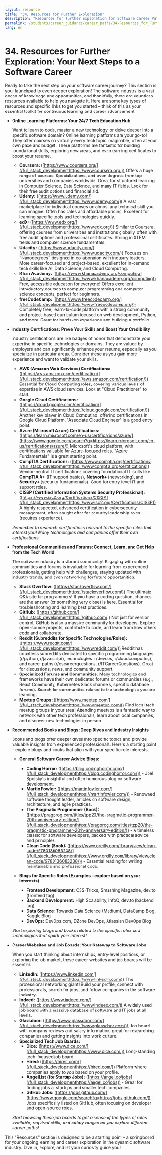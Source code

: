 ```yaml
---
layout: resource
title: "34. Resources for Further Exploration"
description: "Resources for Further Exploration for Software Career Paths"
permalink: /students/career_guidance/career_paths/34-Resources_for_Further_Exploration/
lang: en
---
```


# 34. Resources for Further Exploration:  Your Next Steps to a Software Career

Ready to take the next step on your software career journey?  This section is your launchpad to even deeper exploration\!  The software industry is a vast ocean of knowledge and opportunities, and thankfully, there are countless resources available to help you navigate it.  Here are some key types of resources and specific links to get you started – think of this as your essential toolkit for continuous learning and career advancement\!

  * **Online Learning Platforms: Your 24/7 Tech Education Hub**

    Want to learn to code, master a new technology, or delve deeper into a specific software domain? Online learning platforms are your go-to\!  They offer courses on virtually every tech topic imaginable, often at your own pace and budget.  These platforms are fantastic for building foundational skills, exploring new areas, and even earning certificates to boost your resume.

      * **Coursera:** ([https://www.coursera.org/](/full_stack_developmenthttps://www.coursera.org/)) Offers a huge range of courses, Specializations, and even degrees from top universities and companies worldwide.  Great for structured learning in Computer Science, Data Science, and many IT fields. Look for their free audit options and financial aid.
      * **Udemy:** ([https://www.udemy.com/](/full_stack_developmenthttps://www.udemy.com/))  A vast marketplace for individual courses on almost any technical skill you can imagine.  Often has sales and affordable pricing. Excellent for learning specific tools and technologies quickly.
      * **edX:** ([https://www.edx.org/](/full_stack_developmenthttps://www.edx.org/)) Similar to Coursera, offering courses from universities and institutions globally, often with free audit options and professional certificates. Strong in STEM fields and computer science fundamentals.
      * **Udacity:** ([https://www.udacity.com/](/full_stack_developmenthttps://www.udacity.com/))  Focuses on "Nanodegrees" designed in collaboration with industry leaders.  More career-focused and project-based, excellent for in-demand tech skills like AI, Data Science, and Cloud Computing.
      * **Khan Academy:** ([https://www.khanacademy.org/computing](/full_stack_developmenthttps://www.khanacademy.org/computing))  Free, accessible education for everyone\! Offers excellent introductory courses to computer programming and computer science concepts, perfect for beginners.
      * **freeCodeCamp:** ([https://www.freecodecamp.org/](/full_stack_developmenthttps://www.freecodecamp.org/))  Completely free, learn-to-code platform with a strong community and project-based curriculum focused on web development, Python, and more.  Great for hands-on experience and building a portfolio.

  * **Industry Certifications:  Prove Your Skills and Boost Your Credibility**

    Industry certifications are like badges of honor that demonstrate your expertise in specific technologies or domains.  They are valued by employers and can significantly enhance your resume, especially as you specialize in particular areas.  Consider these as you gain more experience and want to validate your skills.

      * **AWS (Amazon Web Services) Certifications:** ([https://aws.amazon.com/certification/](/full_stack_developmenthttps://aws.amazon.com/certification/))  Essential for Cloud Computing roles, covering various levels of expertise in AWS cloud services. Look at "Cloud Practitioner" to start.
      * **Google Cloud Certifications:** ([https://cloud.google.com/certification/](/full_stack_developmenthttps://cloud.google.com/certification/))  Another key player in Cloud Computing, offering certifications in Google Cloud Platform. "Associate Cloud Engineer" is a good entry point.
      * **Azure (Microsoft Azure) Certifications:** ([https://learn.microsoft.com/en-us/certifications/azure/](https://www.google.com/search?q=https://learn.microsoft.com/en-us/certifications/azure/)) Microsoft's cloud platform, with certifications valuable for Azure-focused roles. "Azure Fundamentals" is a great starting point.
      * **CompTIA Certifications:** ([https://www.comptia.org/certifications](/full_stack_developmenthttps://www.comptia.org/certifications)) Vendor-neutral IT certifications covering foundational IT skills like **CompTIA A+** (IT support basics), **Network+** (networking), and **Security+** (security fundamentals). Good for entry-level IT and support roles.
      * **CISSP (Certified Information Systems Security Professional):** ([https://www.isc2.org/Certifications/CISSP](/full_stack_developmenthttps://www.isc2.org/Certifications/CISSP))  A highly respected, advanced certification in cybersecurity management, often sought after for security leadership roles (requires experience).

    *Remember to research certifications relevant to the specific roles that interest you\! Many technologies and companies offer their own certifications.*

  * **Professional Communities and Forums:  Connect, Learn, and Get Help from the Tech World**

    The software industry is a vibrant community\!  Engaging with online communities and forums is invaluable for learning from experienced professionals, getting help with challenges, staying updated with industry trends, and even networking for future opportunities.

      * **Stack Overflow:** ([https://stackoverflow.com/](/full_stack_developmenthttps://stackoverflow.com/)) The ultimate Q\&A site for programmers\! If you have a coding question, chances are the answer (or something very close) is here.  Essential for troubleshooting and learning best practices.
      * **GitHub:** ([https://github.com/](/full_stack_developmenthttps://github.com/)) Not just for version control, GitHub is also a massive community for developers. Explore open-source projects, contribute to code, and learn from how others code and collaborate.
      * **Reddit (Subreddits for Specific Technologies/Roles):** ([https://www.reddit.com/](/full_stack_developmenthttps://www.reddit.com/)) Reddit has countless subreddits dedicated to specific programming languages (r/python, r/javascript), technologies (r/devops, r/cloudcomputing), and career paths (r/cscareerquestions, r/ITCareerQuestions). Great for discussions, news, and community support.
      * **Specialized Forums and Communities:** Many technologies and frameworks have their own dedicated forums or communities (e.g., React Community, Kubernetes Slack channels, specific database forums). Search for communities related to the technologies you are learning.
      * **Meetup Groups:** ([https://www.meetup.com/](/full_stack_developmenthttps://www.meetup.com/))  Find local tech meetup groups in your area\! Attending meetups is a fantastic way to network with other tech professionals, learn about local companies, and discover new technologies in person.

  * **Recommended Books and Blogs:  Deep Dives and Industry Insights**

    Books and blogs offer deeper dives into specific topics and provide valuable insights from experienced professionals.  Here's a starting point – explore blogs and books that align with your specific role interests.

      * **General Software Career Advice Blogs:**

          * **Coding Horror:** ([https://blog.codinghorror.com/](/full_stack_developmenthttps://blog.codinghorror.com/)) -  Joel Spolsky's insightful and often humorous blog on software development.
          * **Martin Fowler:** ([https://martinfowler.com/](/full_stack_developmenthttps://martinfowler.com/)) - Renowned software thought leader, articles on software design, architecture, and agile practices.
          * **The Pragmatic Programmer (Book):** ([https://pragprog.com/titles/tpp20/the-pragmatic-programmer-20th-anniversary-edition/](/full_stack_developmenthttps://pragprog.com/titles/tpp20/the-pragmatic-programmer-20th-anniversary-edition/)) - A timeless classic for software developers, packed with practical advice and principles.
          * **Clean Code (Book):** ([https://www.oreilly.com/library/view/clean-code/9780136083238/](/full_stack_developmenthttps://www.oreilly.com/library/view/clean-code/9780136083238/)) - Essential reading for writing maintainable and professional code.

      * **Blogs for Specific Roles (Examples - explore based on your interests):**

          * **Frontend Development:**  CSS-Tricks, Smashing Magazine,  dev.to (frontend tag)
          * **Backend Development:**  High Scalability, InfoQ,  dev.to (backend tag)
          * **Data Science:**  Towards Data Science (Medium), DataCamp Blog,  Kaggle Blog
          * **DevOps:**  DevOps.com, DZone DevOps,  Atlassian DevOps Blog

    *Start exploring blogs and books related to the specific roles and technologies that spark your interest\!*

  * **Career Websites and Job Boards:  Your Gateway to Software Jobs**

    When you start thinking about internships, entry-level positions, or exploring the job market, these career websites and job boards will be essential.

      * **LinkedIn:** ([https://www.linkedin.com/](/full_stack_developmenthttps://www.linkedin.com/))  The professional networking giant\! Build your profile, connect with professionals, search for jobs, and follow companies in the software industry.
      * **Indeed:** ([https://www.indeed.com/](/full_stack_developmenthttps://www.indeed.com/)) A widely used job board with a massive database of software and IT jobs at all levels.
      * **Glassdoor:** ([https://www.glassdoor.com/](/full_stack_developmenthttps://www.glassdoor.com/))  Job board with company reviews and salary information, great for researching companies and getting insights into work culture.
      * **Specialized Tech Job Boards:**
          * **Dice:** ([https://www.dice.com/](/full_stack_developmenthttps://www.dice.com/))  Long-standing tech-focused job board.
          * **Hired:** ([https://hired.com/](/full_stack_developmenthttps://hired.com/))  Platform where companies apply to *you* based on your profile.
          * **AngelList (for Startup Jobs):** ([https://angel.co/jobs](/full_stack_developmenthttps://angel.co/jobs)) - Great for finding jobs at startups and smaller tech companies.
          * **GitHub Jobs:** ([https://jobs.github.com/](https://www.google.com/search?q=https://jobs.github.com/)) - Jobs specifically listed on GitHub, often focusing on developer and open-source roles.

    *Start browsing these job boards to get a sense of the types of roles available, required skills, and salary ranges as you explore different career paths\!*

This "Resources" section is designed to be a starting point – a springboard for your ongoing learning and career exploration in the dynamic software industry.  Dive in, explore, and let your curiosity guide you\!